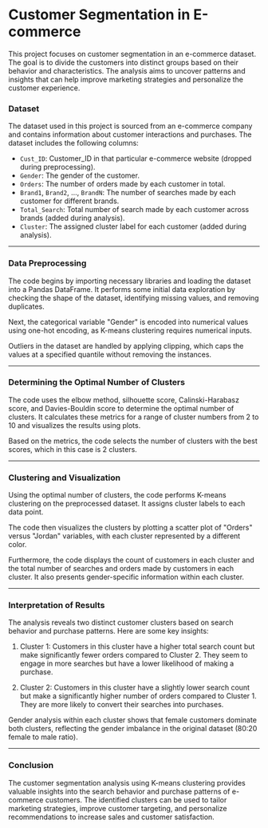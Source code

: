 # Customer Segmentation in E-commerce

This project focuses on customer segmentation in an e-commerce dataset. The goal is to divide the customers into distinct groups based on their behavior and characteristics. The analysis aims to uncover patterns and insights that can help improve marketing strategies and personalize the customer experience.

### Dataset

The dataset used in this project is sourced from an e-commerce company and contains information about customer interactions and purchases. The dataset includes the following columns:

- `Cust_ID`: Customer_ID in that particular e-commerce website (dropped during preprocessing).
- `Gender`: The gender of the customer.
- `Orders`: The number of orders made by each customer in total.
- `Brand1`, `Brand2`, ..., `BrandN`: The number of searches made by each customer for different brands.
- `Total_Search`: Total number of search made by each customer across brands (added during analysis).
- `Cluster`: The assigned cluster label for each customer (added during analysis).

---

### Data Preprocessing
The code begins by importing necessary libraries and loading the dataset into a Pandas DataFrame. It performs some initial data exploration by checking the shape of the dataset, identifying missing values, and removing duplicates.

Next, the categorical variable "Gender" is encoded into numerical values using one-hot encoding, as K-means clustering requires numerical inputs.

Outliers in the dataset are handled by applying clipping, which caps the values at a specified quantile without removing the instances.

---

### Determining the Optimal Number of Clusters
The code uses the elbow method, silhouette score, Calinski-Harabasz score, and Davies-Bouldin score to determine the optimal number of clusters. It calculates these metrics for a range of cluster numbers from 2 to 10 and visualizes the results using plots.

Based on the metrics, the code selects the number of clusters with the best scores, which in this case is 2 clusters.

---

### Clustering and Visualization
Using the optimal number of clusters, the code performs K-means clustering on the preprocessed dataset. It assigns cluster labels to each data point.

The code then visualizes the clusters by plotting a scatter plot of "Orders" versus "Jordan" variables, with each cluster represented by a different color.

Furthermore, the code displays the count of customers in each cluster and the total number of searches and orders made by customers in each cluster. It also presents gender-specific information within each cluster.

---

### Interpretation of Results
The analysis reveals two distinct customer clusters based on search behavior and purchase patterns. Here are some key insights:

1. Cluster 1: Customers in this cluster have a higher total search count but make significantly fewer orders compared to Cluster 2. They seem to engage in more searches but have a lower likelihood of making a purchase.

2. Cluster 2: Customers in this cluster have a slightly lower search count but make a significantly higher number of orders compared to Cluster 1. They are more likely to convert their searches into purchases.

Gender analysis within each cluster shows that female customers dominate both clusters, reflecting the gender imbalance in the original dataset (80:20 female to male ratio).

---

### Conclusion
The customer segmentation analysis using K-means clustering provides valuable insights into the search behavior and purchase patterns of e-commerce customers. The identified clusters can be used to tailor marketing strategies, improve customer targeting, and personalize recommendations to increase sales and customer satisfaction.